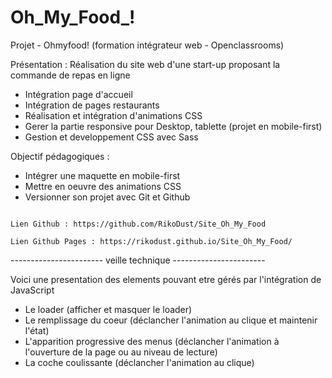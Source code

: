 # Oh_My_Food_!

Projet - Ohmyfood! (formation intégrateur web - Openclassrooms)

Présentation : Réalisation du site web d'une start-up proposant la commande de repas en ligne

- Intégration page d'accueil
- Intégration de pages restaurants
- Réalisation et intégration d'animations CSS
- Gerer la partie responsive pour Desktop, tablette (projet en mobile-first)
- Gestion et developpement CSS avec Sass


Objectif pédagogiques : 

- Intégrer une maquette en mobile-first
- Mettre en oeuvre des animations CSS
- Versionner son projet avec Git et Github


~~~~~~~~~~~~~~~~~~~~~~~~~~ liens ~~~~~~~~~~~~~~~~~~~~~~~~~~~~~~

Lien Github : https://github.com/RikoDust/Site_Oh_My_Food

Lien Github Pages : https://rikodust.github.io/Site_Oh_My_Food/

~~~~~~~~~~~~~~~~~~~~~~~~~~~~~~~~~~~~~~~~~~~~~~~~~~~~~~~~~~~~~~~~



----------------------- veille technique -----------------------

Voici une presentation des elements pouvant etre gérés par l'intégration de JavaScript

 - Le loader (afficher et masquer le loader)
 - Le remplissage du coeur (déclancher l'animation au clique et maintenir l'état)
 - L'apparition progressive des menus (déclancher l'animation à l'ouverture de la page ou au niveau de lecture)
 - La coche coulissante (déclancher l'animation au clique)

